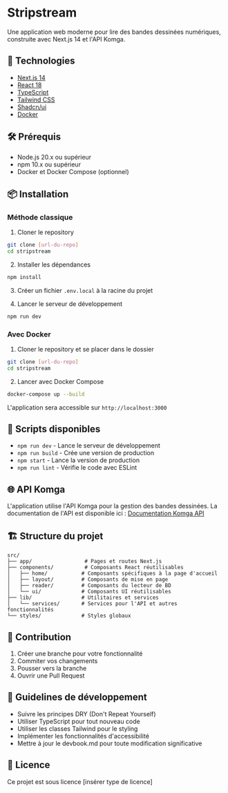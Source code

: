 # Stripstream

Une application web moderne pour lire des bandes dessinées numériques, construite avec Next.js 14 et l'API Komga.

## 🚀 Technologies

- [Next.js 14](https://nextjs.org/)
- [React 18](https://reactjs.org/)
- [TypeScript](https://www.typescriptlang.org/)
- [Tailwind CSS](https://tailwindcss.com/)
- [Shadcn/ui](https://ui.shadcn.com/)
- [Docker](https://www.docker.com/)

## 🛠 Prérequis

- Node.js 20.x ou supérieur
- npm 10.x ou supérieur
- Docker et Docker Compose (optionnel)

## 📦 Installation

### Méthode classique

1. Cloner le repository

```bash
git clone [url-du-repo]
cd stripstream
```

2. Installer les dépendances

```bash
npm install
```

3. Créer un fichier `.env.local` à la racine du projet

4. Lancer le serveur de développement

```bash
npm run dev
```

### Avec Docker

1. Cloner le repository et se placer dans le dossier

```bash
git clone [url-du-repo]
cd stripstream
```

2. Lancer avec Docker Compose

```bash
docker-compose up --build
```

L'application sera accessible sur `http://localhost:3000`

## 🔧 Scripts disponibles

- `npm run dev` - Lance le serveur de développement
- `npm run build` - Crée une version de production
- `npm start` - Lance la version de production
- `npm run lint` - Vérifie le code avec ESLint

## 🌐 API Komga

L'application utilise l'API Komga pour la gestion des bandes dessinées. La documentation de l'API est disponible ici :
[Documentation Komga API](https://cloud.julienfroidefond.com/swagger-ui/index.html#/)

## 🏗 Structure du projet

```
src/
├── app/                 # Pages et routes Next.js
├── components/          # Composants React réutilisables
│   ├── home/           # Composants spécifiques à la page d'accueil
│   ├── layout/         # Composants de mise en page
│   ├── reader/         # Composants du lecteur de BD
│   └── ui/             # Composants UI réutilisables
├── lib/                # Utilitaires et services
│   └── services/       # Services pour l'API et autres fonctionnalités
└── styles/             # Styles globaux
```

## 🤝 Contribution

1. Créer une branche pour votre fonctionnalité
2. Commiter vos changements
3. Pousser vers la branche
4. Ouvrir une Pull Request

## 📝 Guidelines de développement

- Suivre les principes DRY (Don't Repeat Yourself)
- Utiliser TypeScript pour tout nouveau code
- Utiliser les classes Tailwind pour le styling
- Implémenter les fonctionnalités d'accessibilité
- Mettre à jour le devbook.md pour toute modification significative

## 📄 Licence

Ce projet est sous licence [insérer type de licence]
